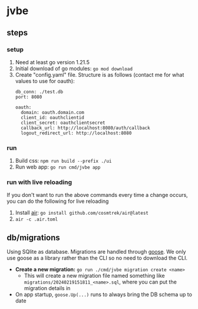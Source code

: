 # jvbe 

## steps

### setup
1. Need at least go version 1.21.5
1. Initial download of go modules: `go mod download`
1. Create "config.yaml" file. Structure is as follows (contact me for what values to use for oauth):
    ```
    db_conn: ./test.db
    port: 8080

    oauth: 
      domain: oauth.domain.com
      client_id: oauthclientid
      client_secret: oauthclientsecret
      callback_url: http://localhost:8080/auth/callback
      logout_redirect_url: http://localhost:8080
    ```

### run 
1. Build css: `npm run build --prefix ./ui`
1. Run web app: `go run cmd/jvbe app`

### run with live reloading
If you don't want to run the above commands every time a change occurs, you can do the following for live reloading
1. Install [air](https://github.com/cosmtrek/air): `go install github.com/cosmtrek/air@latest`
1. `air -c .air.toml`

## db/migrations

Using SQlite as database. Migrations are handled through [goose](https://github.com/pressly/goose). We only use goose as a library rather than the CLI so no need to download the CLI.

- **Create a new migration:** `go run ./cmd/jvbe migration create <name>`
    - This will create a new migration file named something like `migrations/20240219151811_<name>.sql`, where you can put the migration details in
- On app startup, `goose.Up(...)` runs to always bring the DB schema up to date
